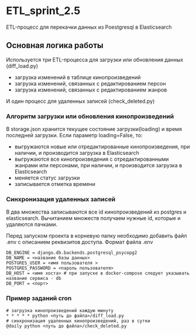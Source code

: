 # ETL_sprint_2.5

ETL-процесс для перекачки данных из Poestgresql в Elasticsearch

## Основная логика работы
Используется три ETL-процесса для загрузки или обновления данных (diff_load.py)
* загрузка изменений в таблице кинопроизведений
* загрузка изменений, связанных с редактированием персон
* загрузка изменений, связанных с редактированием жанров

И один процесс для удаленных записей (check_deleted.py)

### Алгоритм загрузки или обновления кинопроизведений
В storage.json хранится текущее состояние загрузки(loading) и время последней загрузки.
Если параметр loading=False, то:
* выгружаются новые или отредактированные кинопроизведения, при наличии, и производится загрузка в Elasticsearch
* выгружаются все кинопроизведения с отредактированными жанрами или персонами, при наличии, и производится загрузка в Elasticsearch
* меняется статус загрузки
* записывается отметка времени

### Синхронизация удаленных записей

В два множества записываются все id кинопроизведений из postgres и elasticsearch. Вычитанием множеств получаем нужные id, которые и удаляются пачками.


Перед запуском проекта в корневую папку необходимо добавить файл .env с описанием реквизитов доступа.
Формат файла .env
```
DB_ENGINE = django.db.backends.postgresql_psycopg2
DB_NAME = <название базы данных>
POSTGRES_USER = <имя пользователя >
POSTGRES_PASSWORD = <пароль пользователя>
DB_HOST = <имя хоста> # при запуске в docker-compose следует указывать название сервиса - db
DB_PORT = <порт>
```

### Пример заданий cron
```
# загрузка кинопроизведений каждую минуту
* * * * * python <путь до файла>/diff_load.py
# синхронизация удаленных кинопроизведений, раз в сутки
@daily python <путь до файла>/check_deleted.py
```